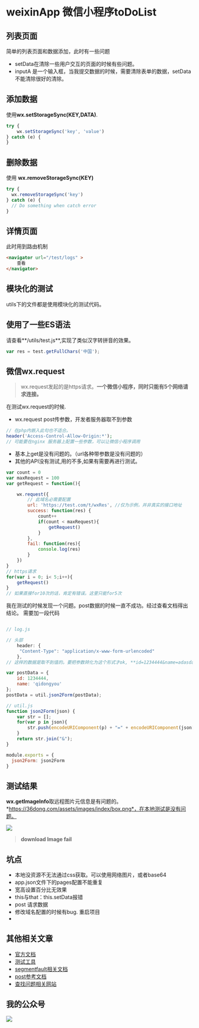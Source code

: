 # weixinApp 微信小程序toDoList

## 列表页面

简单的列表页面和数据添加，此时有一些问题

* setData在清除一些用户交互的页面的时候有些问题。
* inputA 是一个输入框，当我提交数据的时候，需要清除表单的数据，setData不能清除很好的清除。



## 添加数据
使用**wx.setStorageSync(KEY,DATA)**.
```javascript
try {
    wx.setStorageSync('key', 'value')
} catch (e) {
}

```

## 删除数据
使用 **wx.removeStorageSync(KEY)**
```javascript
try {
  wx.removeStorageSync('key')
} catch (e) {
  // Do something when catch error
}

```


## 详情页面
此时用到路由机制
```html
<navigator url="/test/logs" >
	查看
</navigator>
```

## 模块化的测试
utils下的文件都是使用模块化的测试代码。

## 使用了一些ES语法

请查看**/utils/test.js**,实现了类似汉字转拼音的效果。
```javascript
var res = test.getFullChars('中国');
```


## 微信wx.request

>wx.request发起的是https请求。**一个微信小程序，同时只能有5个网络请求连接。**

在测试wx.request的时候.

* wx.request  post传参数，开发者服务器取不到参数

```php
// 在php内嵌入此句也不适合。
header('Access-Control-Allow-Origin:*');
// 可能要在nginx 服务器上配置一些参数，可以让微信小程序调用
```
* 基本上get是没有问题的。（url各种带参数是没有问题的）
* 其他的API没有测试,用的不多,如果有需要再进行测试。
```javascript
var count = 0
var maxRequest = 100
var getRequest = function(){

	wx.request({
		// 此域名必需要配置
		url: 'https://test.com/t/wxRes', //仅为示例，并非真实的接口地址
		success: function(res) {
			count++
			if(count < maxRequest){
				getRequest()
			} 
		},
		fail: function(res){
			console.log(res)
		}
	})
}
// https请求 
for(var i = 0; i< 5;i++){
	getRequest()
}
// 如果直接for10次的话，肯定有错误。这里只能for5次
```
我在测试的时候发现一个问题。post数据的时候一直不成功。经过查看文档得出结论。
需要加一段代码



```javascript

// log.js

// 头部
	header: {  
     "Content-Type": "application/x-www-form-urlencoded"  
	},  
// 这样的数据是取不到值的。要把参数转化为这个形式才ok, **id=1234444&name=adasdadad**

var postData = {
	id: 1234444,
	name: 'qidongyou'
};
postData = util.json2Form(postData);

// util.js
function json2Form(json) {  
    var str = [];  
    for(var p in json){  
        str.push(encodeURIComponent(p) + "=" + encodeURIComponent(json[p]));  
    }  
    return str.join("&");  
}

module.exports = {
  json2Form: json2Form
}

```
## 测试结果

**wx.getImageInfo**取远程图片元信息是有问题的。*https://36dong.com/assets/images/index/box.png*，在本地测试是没有问题。

![](http://7xkol0.com1.z0.glb.clouddn.com/wx-getImageInfo-error)

> **download Image fail**


## 坑点
* 本地没资源不无法通过css获取。可以使用网络图片，或者base64
* app.json文件下的pages配置不能重复
* 宽高设置百分比无效果
* this与that：this.setData报错
* post 请求数据
* 修改域名配置的时候有bug. 重启项目
* 


## 其他相关文章

* [官方文档](https://mp.weixin.qq.com/debug/wxadoc/dev/?t=20161107)
* [测试工具](https://mp.weixin.qq.com/debug/wxadoc/dev/devtools/devtools.html?t=20161107)
* [segmentfault相关文档](https://segmentfault.com/a/1190000007003240)
* [post参考文档](http://blog.csdn.net/qq_31383345/article/details/52839482)
* [查找问题相关网站](https://segmentfault.com/u/dongyou)

## 我的公众号

![](http://7xkol0.com1.z0.glb.clouddn.com/qrcode_258)




